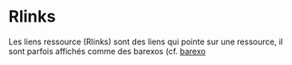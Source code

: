 
# Rlinks 

Les liens ressource (Rlinks) sont des liens qui pointe sur une ressource, 
il sont parfois affichés comme des  barexos (cf. [barexo](barexo.md)


